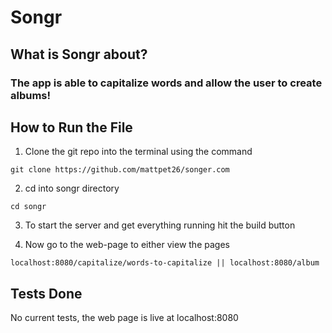 # Songr

## What is Songr about?
### The app is able to capitalize words and allow the user to create albums!

## How to Run the File
1. Clone the git repo into the terminal using the command   
```
git clone https://github.com/mattpet26/songer.com
```
2. cd into songr directory  
``` 
cd songr 
```
3. To start the server and get everything running hit the build button 

4. Now go to the web-page to either view the pages
```
localhost:8080/capitalize/words-to-capitalize || localhost:8080/album
```


## Tests Done
No current tests, the web page is live at localhost:8080 